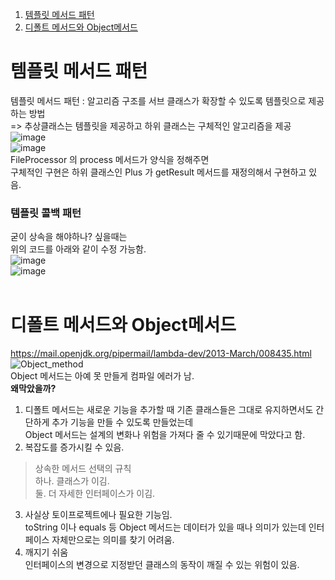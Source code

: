 1. [템플릿 메서드 패턴](#템플릿-메서드-패턴)
2. [디폴트 메서드와 Object메서드](#디폴트-메서드와-Object메서드)
# 템플릿 메서드 패턴
템플릿 메서드 패턴 : 알고리즘 구조를 서브 클래스가 확장할 수 있도록 템플릿으로 제공하는 방법<br/>
  => 추상클래스는 템플릿을 제공하고 하위 클래스는 구체적인 알고리즘을 제공<br/>
![image](https://user-images.githubusercontent.com/92290312/226175209-35eca3fa-8f64-4092-ac09-9df5b287feea.png)<br/>
![image](https://user-images.githubusercontent.com/92290312/226175237-240d1c85-aad5-4f77-82f8-f202ac3a8ecd.png)<br/>
FileProcessor 의 process 메서드가 양식을 정해주면<br/>
구체적인 구현은 하위 클래스인 Plus 가 getResult 메서드를 재정의해서 구현하고 있음.<br/>

### 템플릿 콜백 패턴
굳이 상속을 해야하나? 싶을때는 <br/>
위의 코드를 아래와 같이 수정 가능함.<br/>
![image](https://user-images.githubusercontent.com/92290312/226175709-f624924f-c790-42f4-9014-54885eb87263.png)<br/>
![image](https://user-images.githubusercontent.com/92290312/226175740-c483fd8b-bed1-4545-9ee0-cd77582cd799.png)<br/>
<br/>
# 디폴트 메서드와 Object메서드
https://mail.openjdk.org/pipermail/lambda-dev/2013-March/008435.html <br/>
![Object_method](https://user-images.githubusercontent.com/92290312/226175935-42116d84-7254-4e14-842e-40bdddd09f14.png)<br/>
Object 메서드는 아예 못 만들게 컴파일 에러가 남.<br/>
<b>왜막았을까?</b><br/>
1. 디폴트 메서드는 새로운 기능을 추가할 때 기존 클래스들은 그대로 유지하면서도 간단하게 추가 기능을 만들 수 있도록 만들었는데<br/>
  Object 메서드는 설계의 변화나 위험을 가져다 줄 수 있기때문에 막았다고 함.<br/>
2. 복잡도를 증가시킬 수 있음.
> 상속한 메서드 선택의 규칙<br/>
> 하나. 클래스가 이김.<br/>
> 둘. 더 자세한 인터페이스가 이김.<br/>
3. 사실상 토이프로젝트에나 필요한 기능임.<br/>
  toString 이나 equals 등 Object 메서드는 데이터가 있을 때나 의미가 있는데 인터페이스 자체만으로는 의미를 찾기 어려움.<br/>
4. 깨지기 쉬움<br/>
  인터페이스의 변경으로 지정받던 클래스의 동작이 깨질 수 있는 위험이 있음.
